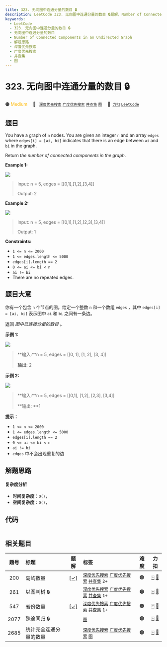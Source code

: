 ```yaml
---
title: 323. 无向图中连通分量的数目 🔒
description: LeetCode 323. 无向图中连通分量的数目 🔒题解，Number of Connected Components in an Undirected Graph，包含解题思路、复杂度分析以及完整的 JavaScript 代码实现。
keywords:
  - LeetCode
  - 323. 无向图中连通分量的数目 🔒
  - 无向图中连通分量的数目
  - Number of Connected Components in an Undirected Graph
  - 解题思路
  - 深度优先搜索
  - 广度优先搜索
  - 并查集
  - 图
---
```


# 323. 无向图中连通分量的数目 🔒

🟠 <font color=#ffb800>Medium</font>&emsp; 🔖&ensp; [`深度优先搜索`](/tag/depth-first-search.md) [`广度优先搜索`](/tag/breadth-first-search.md) [`并查集`](/tag/union-find.md) [`图`](/tag/graph.md)&emsp; 🔗&ensp;[`力扣`](https://leetcode.cn/problems/number-of-connected-components-in-an-undirected-graph) [`LeetCode`](https://leetcode.com/problems/number-of-connected-components-in-an-undirected-graph)

## 题目

You have a graph of `n` nodes. You are given an integer `n` and an array
`edges` where `edges[i] = [ai, bi]` indicates that there is an edge between
`ai` and `bi` in the graph.

Return _the number of connected components in the graph_.



**Example 1:**

![](https://fastly.jsdelivr.net/gh/doocs/leetcode@main/solution/0300-0399/0323.Number%20of%20Connected%20Components%20in%20an%20Undirected%20Graph/images/conn1-graph.jpg)

> Input: n = 5, edges = [[0,1],[1,2],[3,4]]
> 
> Output: 2

**Example 2:**

![](https://fastly.jsdelivr.net/gh/doocs/leetcode@main/solution/0300-0399/0323.Number%20of%20Connected%20Components%20in%20an%20Undirected%20Graph/images/conn2-graph.jpg)

> Input: n = 5, edges = [[0,1],[1,2],[2,3],[3,4]]
> 
> Output: 1

**Constraints:**

  * `1 <= n <= 2000`
  * `1 <= edges.length <= 5000`
  * `edges[i].length == 2`
  * `0 <= ai <= bi < n`
  * `ai != bi`
  * There are no repeated edges.


## 题目大意

你有一个包含 `n` 个节点的图。给定一个整数 `n` 和一个数组 `edges` ，其中 `edges[i] = [ai, bi]` 表示图中 `ai`
和 `bi` 之间有一条边。

返回 _图中已连接分量的数目_  。



**示例 1:**

![](https://fastly.jsdelivr.net/gh/doocs/leetcode@main/solution/0300-0399/0323.Number%20of%20Connected%20Components%20in%20an%20Undirected%20Graph/images/conn1-graph.jpg)

> 
> 
> 
> 
> 
> **输入:**n = 5, edges = [[0, 1], [1, 2], [3, 4]]
> 
> **输出:** 2
> 
> 

**示例 2:**

![](https://fastly.jsdelivr.net/gh/doocs/leetcode@main/solution/0300-0399/0323.Number%20of%20Connected%20Components%20in%20an%20Undirected%20Graph/images/conn2-graph.jpg)

> 
> 
> 
> 
> 
> **输入:**n = 5, edges = [[0,1], [1,2], [2,3], [3,4]]
> 
> **输出:   **1



**提示：**

  * `1 <= n <= 2000`
  * `1 <= edges.length <= 5000`
  * `edges[i].length == 2`
  * `0 <= ai <= bi < n`
  * `ai != bi`
  * `edges` 中不会出现重复的边


## 解题思路

#### 复杂度分析

- **时间复杂度**：`O()`，
- **空间复杂度**：`O()`，

## 代码

```javascript

```

## 相关题目

<!-- prettier-ignore -->
| 题号 | 标题 | 题解 | 标签 | 难度 | 力扣 |
| :------: | :------ | :------: | :------ | :------: | :------: |
| 200 | 岛屿数量 | [[✓]](/problem/0200.md) |  [`深度优先搜索`](/tag/depth-first-search.md) [`广度优先搜索`](/tag/breadth-first-search.md) [`并查集`](/tag/union-find.md) `2+` | 🟠 | [🀄️](https://leetcode.cn/problems/number-of-islands) [🔗](https://leetcode.com/problems/number-of-islands) |
| 261 | 以图判树 🔒 |  |  [`深度优先搜索`](/tag/depth-first-search.md) [`广度优先搜索`](/tag/breadth-first-search.md) [`并查集`](/tag/union-find.md) `1+` | 🟠 | [🀄️](https://leetcode.cn/problems/graph-valid-tree) [🔗](https://leetcode.com/problems/graph-valid-tree) |
| 547 | 省份数量 | [[✓]](/problem/0547.md) |  [`深度优先搜索`](/tag/depth-first-search.md) [`广度优先搜索`](/tag/breadth-first-search.md) [`并查集`](/tag/union-find.md) `1+` | 🟠 | [🀄️](https://leetcode.cn/problems/number-of-provinces) [🔗](https://leetcode.com/problems/number-of-provinces) |
| 2077 | 殊途同归 🔒 |  |  [`图`](/tag/graph.md) | 🟠 | [🀄️](https://leetcode.cn/problems/paths-in-maze-that-lead-to-same-room) [🔗](https://leetcode.com/problems/paths-in-maze-that-lead-to-same-room) |
| 2685 | 统计完全连通分量的数量 |  |  [`深度优先搜索`](/tag/depth-first-search.md) [`广度优先搜索`](/tag/breadth-first-search.md) [`图`](/tag/graph.md) | 🟠 | [🀄️](https://leetcode.cn/problems/count-the-number-of-complete-components) [🔗](https://leetcode.com/problems/count-the-number-of-complete-components) |